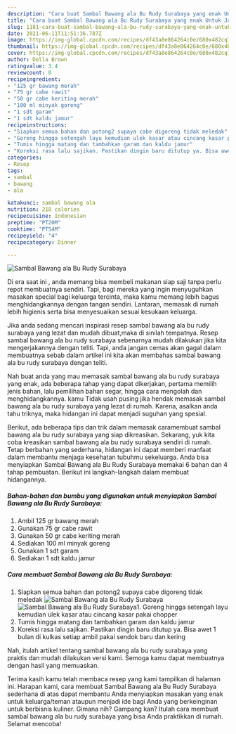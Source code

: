 ```yaml
---
description: "Cara buat Sambal Bawang ala Bu Rudy Surabaya yang enak Untuk Jualan"
title: "Cara buat Sambal Bawang ala Bu Rudy Surabaya yang enak Untuk Jualan"
slug: 1181-cara-buat-sambal-bawang-ala-bu-rudy-surabaya-yang-enak-untuk-jualan
date: 2021-06-11T11:51:36.787Z
image: https://img-global.cpcdn.com/recipes/df43a8e864264c0e/680x482cq70/sambal-bawang-ala-bu-rudy-surabaya-foto-resep-utama.jpg
thumbnail: https://img-global.cpcdn.com/recipes/df43a8e864264c0e/680x482cq70/sambal-bawang-ala-bu-rudy-surabaya-foto-resep-utama.jpg
cover: https://img-global.cpcdn.com/recipes/df43a8e864264c0e/680x482cq70/sambal-bawang-ala-bu-rudy-surabaya-foto-resep-utama.jpg
author: Della Brown
ratingvalue: 3.4
reviewcount: 8
recipeingredient:
- "125 gr bawang merah"
- "75 gr cabe rawit"
- "50 gr cabe keriting merah"
- "100 ml minyak goreng"
- "1 sdt garam"
- "1 sdt kaldu jamur"
recipeinstructions:
- "Siapkan semua bahan dan potong2 supaya cabe digoreng tidak meledak"
- "Goreng hingga setengah layu kemudian ulek kasar atau cincang kasar pakai chopper"
- "Tumis hingga matang dan tambahkan garam dan kaldu jamur"
- "Koreksi rasa lalu sajikan. Pastikan dingin baru ditutup ya. Bisa awet 1 bulan di kulkas setiap ambil pakai sendok baru dan kering"
categories:
- Resep
tags:
- sambal
- bawang
- ala

katakunci: sambal bawang ala 
nutrition: 218 calories
recipecuisine: Indonesian
preptime: "PT20M"
cooktime: "PT54M"
recipeyield: "4"
recipecategory: Dinner

---
```



![Sambal Bawang ala Bu Rudy Surabaya](https://img-global.cpcdn.com/recipes/df43a8e864264c0e/680x482cq70/sambal-bawang-ala-bu-rudy-surabaya-foto-resep-utama.jpg)

Di era  saat ini , anda memang bisa membeli makanan siap saji tanpa perlu repot membuatnya sendiri. Tapi, bagi mereka yang ingin menyuguhkan masakan special bagi keluarga tercinta, maka kamu memang lebih bagus menghidangkannya dengan tangan sendiri. Lantaran, memasak di rumah lebih higienis serta bisa menyesuaikan sesuai kesukaan keluarga.

Jika anda sedang mencari inspirasi resep sambal bawang ala bu rudy surabaya yang lezat dan mudah dibuat,maka di sinilah tempatnya. Resep sambal bawang ala bu rudy surabaya  sebenarnya mudah dilakukan jika kita mengerjakannya dengan teliti. Tapi, anda jangan cemas akan gagal dalam membuatnya 
sebab dalam artikel ini kita akan membahas sambal bawang ala bu rudy surabaya dengan teliti.  



Nah buat anda yang mau memasak sambal bawang ala bu rudy surabaya yang enak, ada beberapa tahap yang dapat dikerjakan, pertama memilih jenis bahan, lalu pemilihan bahan segar, hingga cara mengolah dan menghidangkannya. kamu Tidak usah pusing jika hendak memasak sambal bawang ala bu rudy surabaya yang lezat di rumah. Karena, asalkan anda  tahu triknya, maka hidangan ini dapat menjadi suguhan yang spesial.

Berikut, ada beberapa tips dan trik dalam memasak caramembuat sambal bawang ala bu rudy surabaya yang siap dikreasikan. Sekarang, yuk kita coba kreasikan sambal bawang ala bu rudy surabaya sendiri di rumah. Tetap berbahan yang sederhana, hidangan ini dapat memberi manfaat dalam membantu menjaga kesehatan tubuhmu sekeluarga. Anda bisa menyiapkan Sambal Bawang ala Bu Rudy Surabaya memakai 6 bahan dan 4 tahap pembuatan. Berikut ini langkah-langkah dalam membuat hidangannya.

<!--inarticleads1-->

##### Bahan-bahan dan bumbu yang digunakan untuk menyiapkan Sambal Bawang ala Bu Rudy Surabaya:

1. Ambil 125 gr bawang merah
1. Gunakan 75 gr cabe rawit
1. Gunakan 50 gr cabe keriting merah
1. Sediakan 100 ml minyak goreng
1. Gunakan 1 sdt garam
1. Sediakan 1 sdt kaldu jamur




<!--inarticleads2-->

##### Cara membuat Sambal Bawang ala Bu Rudy Surabaya:

1. Siapkan semua bahan dan potong2 supaya cabe digoreng tidak meledak
<img src="https://img-global.cpcdn.com/steps/ae13c11978262ba0/160x128cq70/sambal-bawang-ala-bu-rudy-surabaya-langkah-memasak-1-foto.jpg" alt="Sambal Bawang ala Bu Rudy Surabaya"><img src="https://img-global.cpcdn.com/steps/a4949c2353333a2c/160x128cq70/sambal-bawang-ala-bu-rudy-surabaya-langkah-memasak-1-foto.jpg" alt="Sambal Bawang ala Bu Rudy Surabaya">1. Goreng hingga setengah layu kemudian ulek kasar atau cincang kasar pakai chopper
1. Tumis hingga matang dan tambahkan garam dan kaldu jamur
1. Koreksi rasa lalu sajikan. Pastikan dingin baru ditutup ya. Bisa awet 1 bulan di kulkas setiap ambil pakai sendok baru dan kering




Nah, itulah artikel tentang  sambal bawang ala bu rudy surabaya  yang praktis dan mudah dilakukan versi kami. Semoga kamu dapat membuatnya dengan hasil yang memuaskan. 

Terima kasih kamu telah membaca resep yang kami tampilkan di halaman ini. Harapan kami, cara membuat  Sambal Bawang ala Bu Rudy Surabaya sederhana di atas dapat membantu Anda menyiapkan masakan yang enak untuk keluarga/teman ataupun menjadi ide bagi Anda yang berkeinginan untuk berbisnis kuliner. Gimana nih? Gampang kan? Itulah cara membuat sambal bawang ala bu rudy surabaya yang bisa Anda praktikkan di rumah. Selamat mencoba!

